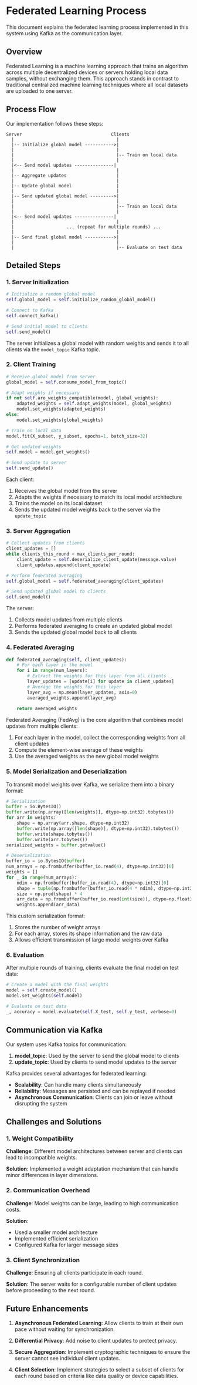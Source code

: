 # Federated Learning Process

This document explains the federated learning process implemented in this system using Kafka as the communication layer.

## Overview

Federated Learning is a machine learning approach that trains an algorithm across multiple decentralized devices or servers holding local data samples, without exchanging them. This approach stands in contrast to traditional centralized machine learning techniques where all local datasets are uploaded to one server.

## Process Flow

Our implementation follows these steps:

```
Server                                  Clients
  |                                       |
  |-- Initialize global model ----------->|
  |                                       |
  |                                       |-- Train on local data
  |                                       |
  |<-- Send model updates ---------------|
  |                                       |
  |-- Aggregate updates                   |
  |                                       |
  |-- Update global model                 |
  |                                       |
  |-- Send updated global model --------->|
  |                                       |
  |                                       |-- Train on local data
  |                                       |
  |<-- Send model updates ---------------|
  |                                       |
  |                    ... (repeat for multiple rounds) ...
  |                                       |
  |-- Send final global model ----------->|
  |                                       |
  |                                       |-- Evaluate on test data
```

## Detailed Steps

### 1. Server Initialization

```python
# Initialize a random global model
self.global_model = self.initialize_random_global_model()

# Connect to Kafka
self.connect_kafka()

# Send initial model to clients
self.send_model()
```

The server initializes a global model with random weights and sends it to all clients via the `model_topic` Kafka topic.

### 2. Client Training

```python
# Receive global model from server
global_model = self.consume_model_from_topic()

# Adapt weights if necessary
if not self.are_weights_compatible(model, global_weights):
    adapted_weights = self.adapt_weights(model, global_weights)
    model.set_weights(adapted_weights)
else:
    model.set_weights(global_weights)

# Train on local data
model.fit(X_subset, y_subset, epochs=1, batch_size=32)

# Get updated weights
self.model = model.get_weights()

# Send update to server
self.send_update()
```

Each client:
1. Receives the global model from the server
2. Adapts the weights if necessary to match its local model architecture
3. Trains the model on its local dataset
4. Sends the updated model weights back to the server via the `update_topic`

### 3. Server Aggregation

```python
# Collect updates from clients
client_updates = []
while clients_this_round < max_clients_per_round:
    client_update = self.deserialize_client_update(message.value)
    client_updates.append(client_update)

# Perform federated averaging
self.global_model = self.federated_averaging(client_updates)

# Send updated global model to clients
self.send_model()
```

The server:
1. Collects model updates from multiple clients
2. Performs federated averaging to create an updated global model
3. Sends the updated global model back to all clients

### 4. Federated Averaging

```python
def federated_averaging(self, client_updates):
    # For each layer in the model
    for i in range(num_layers):
        # Extract the weights for this layer from all clients
        layer_updates = [update[i] for update in client_updates]
        # Average the weights for this layer
        layer_avg = np.mean(layer_updates, axis=0)
        averaged_weights.append(layer_avg)
    
    return averaged_weights
```

Federated Averaging (FedAvg) is the core algorithm that combines model updates from multiple clients:
1. For each layer in the model, collect the corresponding weights from all client updates
2. Compute the element-wise average of these weights
3. Use the averaged weights as the new global model weights

### 5. Model Serialization and Deserialization

To transmit model weights over Kafka, we serialize them into a binary format:

```python
# Serialization
buffer = io.BytesIO()
buffer.write(np.array([len(weights)], dtype=np.int32).tobytes())
for arr in weights:
    shape = np.array(arr.shape, dtype=np.int32)
    buffer.write(np.array([len(shape)], dtype=np.int32).tobytes())
    buffer.write(shape.tobytes())
    buffer.write(arr.tobytes())
serialized_weights = buffer.getvalue()

# Deserialization
buffer_io = io.BytesIO(buffer)
num_arrays = np.frombuffer(buffer_io.read(4), dtype=np.int32)[0]
weights = []
for _ in range(num_arrays):
    ndim = np.frombuffer(buffer_io.read(4), dtype=np.int32)[0]
    shape = tuple(np.frombuffer(buffer_io.read(4 * ndim), dtype=np.int32))
    size = np.prod(shape) * 4
    arr_data = np.frombuffer(buffer_io.read(int(size)), dtype=np.float32).reshape(shape)
    weights.append(arr_data)
```

This custom serialization format:
1. Stores the number of weight arrays
2. For each array, stores its shape information and the raw data
3. Allows efficient transmission of large model weights over Kafka

### 6. Evaluation

After multiple rounds of training, clients evaluate the final model on test data:

```python
# Create a model with the final weights
model = self.create_model()
model.set_weights(self.model)

# Evaluate on test data
_, accuracy = model.evaluate(self.X_test, self.y_test, verbose=0)
```

## Communication via Kafka

Our system uses Kafka topics for communication:

1. **model_topic**: Used by the server to send the global model to clients
2. **update_topic**: Used by clients to send model updates to the server

Kafka provides several advantages for federated learning:
- **Scalability**: Can handle many clients simultaneously
- **Reliability**: Messages are persisted and can be replayed if needed
- **Asynchronous Communication**: Clients can join or leave without disrupting the system

## Challenges and Solutions

### 1. Weight Compatibility

**Challenge**: Different model architectures between server and clients can lead to incompatible weights.

**Solution**: Implemented a weight adaptation mechanism that can handle minor differences in layer dimensions.

### 2. Communication Overhead

**Challenge**: Model weights can be large, leading to high communication costs.

**Solution**: 
- Used a smaller model architecture
- Implemented efficient serialization
- Configured Kafka for larger message sizes

### 3. Client Synchronization

**Challenge**: Ensuring all clients participate in each round.

**Solution**: The server waits for a configurable number of client updates before proceeding to the next round.

## Future Enhancements

1. **Asynchronous Federated Learning**: Allow clients to train at their own pace without waiting for synchronization.

2. **Differential Privacy**: Add noise to client updates to protect privacy.

3. **Secure Aggregation**: Implement cryptographic techniques to ensure the server cannot see individual client updates.

4. **Client Selection**: Implement strategies to select a subset of clients for each round based on criteria like data quality or device capabilities.
